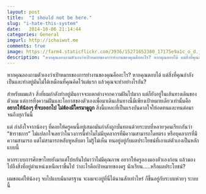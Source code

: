 ```yaml
---
layout: post
title:  "I should not be here."
slug: "i-hate-this-system"
date:   2014-10-06 21:14:44
categories: General
imgurl: http://ichaiwut.me
comments: true
image: https://farm4.staticflickr.com/3936/15271652380_17175e9a1c_o_d.jpg
description: "หากคุณลองถามตัวเองว่าเป้าหมายของการทำงานของคุณคืออะไร? หากคุณตอบได้ แต่สิ่งที่คุณกำลังเป็นและทำอยู่มันไม่ได้เหมือนที่คุณคิดไว้แต่แรก แล้วคุณจะทำอย่างไรกัน?"
---
```


หากคุณลองถามตัวเองว่าเป้าหมายของการทำงานของคุณคืออะไร? หากคุณตอบได้ แต่สิ่งที่คุณกำลังเป็นและทำอยู่มันไม่ได้เหมือนที่คุณคิดไว้แต่แรก แล้วคุณจะทำอย่างไรกัน?

สำหรับผมแล้ว สิ่งที่ผมกำลังทำอยู่มันอาจจะแตกต่างจากความฝันไปมาก แต่ก็ยังอยู่ในเส้นทางเดินของตัวผม แต่การทิ้งความฝันและโอกาสของตัวเองเพื่อมาเดินเส้นทางนี้มีเพียงเป้าหมายเดียวเท่านั้นคือ **อยากให้น้องๆ ที่จบออกไป ไม่ต้องมีใครมาดูถูก** สิ่งนี้แหละที่เป็นแรงบันดาลใจให้อดทนและทนต่อมาจนถึงทุกวันนี้

แต่ กำลังใจจากน้องๆ ที่คอยให้ครูคนนี้อยู่เสมอมันกำลังถูกบั่นทอนด้วยระบบที่หลายๆคนเรียกกันว่า “ข้าราชการ” ไม่แปลกใจเลยว่าในวงการนี้ทำไมไม่มีบุคลากรที่มีความสามารถโดยตรง หรือบุคลากรที่มีความสามารถ แต่ไม่สามารถหลับหูหลับตา ไม่รู้ไม่เห็น ทนอยู่อยู่กับผลประโยชน์ที่เอาแต่ตัวเองเป็นหลักแบบนี้

หากระบบการศึกษาไทยยังมาแต่โบ้ยกันไปมาว่าไม่มีคุณภาพ อยากให้ครูลองมองตัวเองก่อน แล้วมองไปถึงสิ่งที่อยู่ตำแหน่งเหนือเราขึ้นไป ว่าอะไรคือเป้าหมายของครู นักเรียน…..หรือผลประโยชน์?

ผมขอแค่ให้น้องๆ จบไปแบบมีมาตรฐาน จะผมจะอยู่ที่นี่ได้นานสักเท่าไหร่ ก็ขึ้นอยู่กับระบบห่วยๆ ระบบนี้